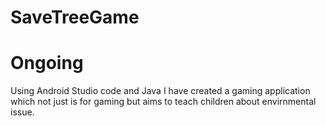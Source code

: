 # SaveTreeGame
# Ongoing
Using Android Studio code and Java I have created a gaming application which not just is for gaming but aims to teach children about envirnmental issue.
